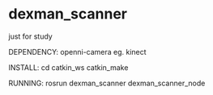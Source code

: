 # dexman_scanner
just for study  


DEPENDENCY: openni-camera eg. kinect

INSTALL: cd catkin_ws catkin_make

RUNNING:    rosrun dexman_scanner dexman_scanner_node
